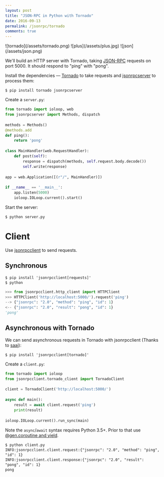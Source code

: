 ```yaml
---
layout: post
title: "JSON-RPC in Python with Tornado"
date: 2016-09-13
permalink: /jsonrpc/tornado
comments: true
---
```

<div class="wide-logos" markdown="1">
![tornado](/assets/tornado.png)
![plus](/assets/plus.jpg)
![json](/assets/json.png)
</div>

We'll build an HTTP server with Tornado, taking
[JSON-RPC](http://www.jsonrpc.org/) requests on port 5000. It should respond to
"ping" with "pong".

Install the dependencies — [Tornado](http://www.tornadoweb.org/) to take
requests and [jsonrpcserver](http://jsonrpcserver.readthedocs.io/) to process
them:

```shell
$ pip install tornado jsonrpcserver
```
Create a `server.py`:

```python
from tornado import ioloop, web
from jsonrpcserver import Methods, dispatch

methods = Methods()
@methods.add
def ping():
    return 'pong'

class MainHandler(web.RequestHandler):
    def post(self):
        response = dispatch(methods, self.request.body.decode())
        self.write(response)

app = web.Application([(r"/", MainHandler)])

if __name__ == '__main__':
    app.listen(5000)
    ioloop.IOLoop.current().start()
```
Start the server:

```shell
$ python server.py
```

Client
======

Use [jsonrpcclient](http://jsonrpcclient.readthedocs.io/) to send requests.

Synchronous
-----------
```shell
$ pip install 'jsonrpcclient[requests]'
$ python
```
```python
>>> from jsonrpcclient.http_client import HTTPClient
>>> HTTPClient('http://localhost:5000/').request('ping')
--> {"jsonrpc": "2.0", "method": "ping", "id": 1}
<-- {"jsonrpc": "2.0", "result": "pong", "id": 1}
'pong'
```

Asynchronous with Tornado
-------------------------
We can send asynchronous requests in Tornado with jsonrpcclient (Thanks to
[saaj](https://github.com/saaj/)):

```shell
$ pip install 'jsonrpcclient[tornado]'
```
Create a `client.py`:

```python
from tornado import ioloop
from jsonrpcclient.tornado_client import TornadoClient

client = TornadoClient('http://localhost:5000/')

async def main():
    result = await client.request('ping')
    print(result)

ioloop.IOLoop.current().run_sync(main)
```
Note the `async`/`await` syntax requires Python 3.5+. Prior to that use
[@gen.coroutine and
yield](http://tornado.readthedocs.io/en/stable/guide/coroutines.html#python-3-5-async-and-await).


```shell
$ python client.py
INFO:jsonrpcclient.client.request:{"jsonrpc": "2.0", "method": "ping", "id": 1}
INFO:jsonrpcclient.client.response:{"jsonrpc": "2.0", "result": "pong", "id": 1}
pong
```
